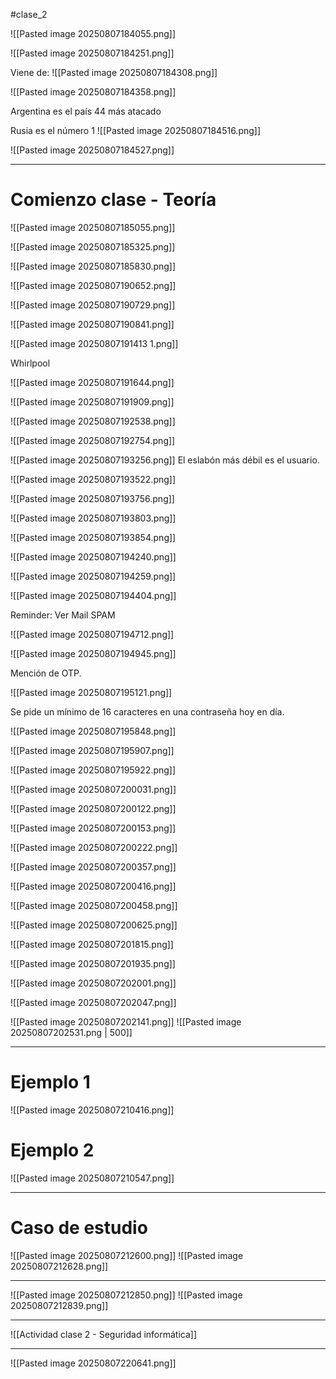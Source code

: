 #clase_2


![[Pasted image 20250807184055.png]]

![[Pasted image 20250807184251.png]]

Viene de:
![[Pasted image 20250807184308.png]]

![[Pasted image 20250807184358.png]]

Argentina es el país 44 más atacado

Rusia es el número 1
![[Pasted image 20250807184516.png]]


![[Pasted image 20250807184527.png]]

---

# Comienzo clase - Teoría
![[Pasted image 20250807185055.png]]

![[Pasted image 20250807185325.png]]

![[Pasted image 20250807185830.png]]

![[Pasted image 20250807190652.png]]

![[Pasted image 20250807190729.png]]

![[Pasted image 20250807190841.png]]

![[Pasted image 20250807191413 1.png]]

Whirlpool

![[Pasted image 20250807191644.png]]

![[Pasted image 20250807191909.png]]

![[Pasted image 20250807192538.png]]

![[Pasted image 20250807192754.png]]

![[Pasted image 20250807193256.png]]
El eslabón más débil es el usuario.

![[Pasted image 20250807193522.png]]

![[Pasted image 20250807193756.png]]

![[Pasted image 20250807193803.png]]

![[Pasted image 20250807193854.png]]

![[Pasted image 20250807194240.png]]

![[Pasted image 20250807194259.png]]

![[Pasted image 20250807194404.png]]

Reminder: Ver Mail SPAM

![[Pasted image 20250807194712.png]]

![[Pasted image 20250807194945.png]]

Mención de OTP.

![[Pasted image 20250807195121.png]]

Se pide un mínimo de 16 caracteres en una contraseña hoy en día.

![[Pasted image 20250807195848.png]]

![[Pasted image 20250807195907.png]]

![[Pasted image 20250807195922.png]]

![[Pasted image 20250807200031.png]]

![[Pasted image 20250807200122.png]]

![[Pasted image 20250807200153.png]]

![[Pasted image 20250807200222.png]]

![[Pasted image 20250807200357.png]]

![[Pasted image 20250807200416.png]]

![[Pasted image 20250807200458.png]]

![[Pasted image 20250807200625.png]]

![[Pasted image 20250807201815.png]]

![[Pasted image 20250807201935.png]]

![[Pasted image 20250807202001.png]]

![[Pasted image 20250807202047.png]]

![[Pasted image 20250807202141.png]]
![[Pasted image 20250807202531.png | 500]]

---

# Ejemplo 1

![[Pasted image 20250807210416.png]]

# Ejemplo 2

![[Pasted image 20250807210547.png]]

---

# Caso de estudio
![[Pasted image 20250807212600.png]]
![[Pasted image 20250807212628.png]]

---

![[Pasted image 20250807212850.png]]
![[Pasted image 20250807212839.png]]

---

![[Actividad clase 2 - Seguridad informática]]


---

![[Pasted image 20250807220641.png]]